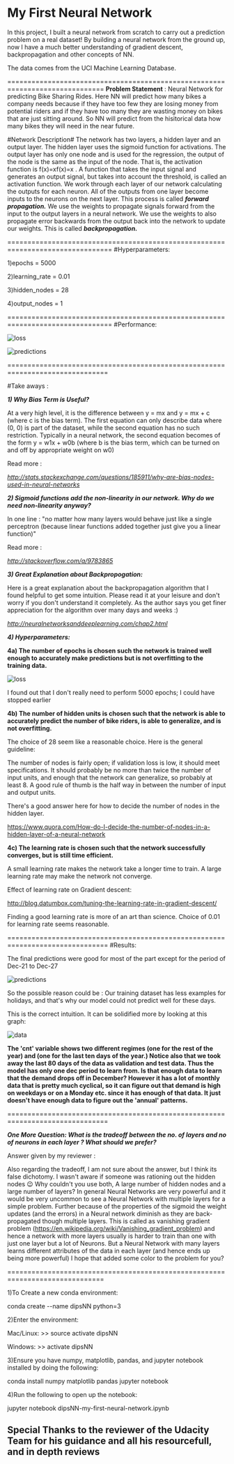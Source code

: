# My First Neural Network #

In this project, I built a neural network from scratch to carry out a prediction problem 
on a real dataset! By building a neural network from the ground up, now I have a much 
better understanding of gradient descent, backpropagation and other concepts of NN.

The data comes from the UCI Machine Learning Database.

==============================================================================
**Problem Statement** : Neural Network for predicting Bike Sharing Rides. Here NN will predict how many bikes a company needs because if they have too few they are losing money from potential riders and if they have too many they are wasting money on bikes that are just sitting around. So NN will predict from the hisitorical data how many bikes they will need in the near future.

#Network Description#
The network has two layers, a hidden layer and an output layer. The hidden layer uses the sigmoid function 
for activations. The output layer has only one node and is used for the regression, the output of the node is the 
same as the input of the node. That is, the activation function is  f(x)=xf(x)=x . A function that takes the input 
signal and generates an output signal, but takes into account the threshold, is called an activation function. We 
work through each layer of our network calculating the outputs for each neuron. All of the outputs from one layer 
become inputs to the neurons on the next layer. This process is called ***forward propagation.*** We use the weights to 
propagate signals forward from the input to the output layers in a neural network. We use the weights to also 
propagate error backwards from the output back into the network to update our weights. This is called ***backpropagation.***

================================================================================
#Hyperparameters:

1)epochs = 5000

2)learning_rate = 0.01

3)hidden_nodes = 28

4)output_nodes = 1

================================================================================
#Performance:

![loss](https://cloud.githubusercontent.com/assets/15040734/22854061/84013ebe-f08b-11e6-8a5f-ce7186816b6e.jpg)

![predictions](https://cloud.githubusercontent.com/assets/15040734/22854062/8401a08e-f08b-11e6-8de4-82831143cd2c.jpg)
 
===============================================================================

#Take aways :

***1) Why Bias Term is Useful?*** 

At a very high level, it is the difference between y = mx and y = mx + c (where c is the bias term). The first equation 
can only describe data where (0, 0) is part of the dataset, while the second equation has no such restriction. Typically 
in a neural network, the second equation becomes of the form y = w1x + w0b (where b is the bias term, which can be 
turned on and off by appropriate weight on w0)

Read more : 

*http://stats.stackexchange.com/questions/185911/why-are-bias-nodes-used-in-neural-networks*

***2) Sigmoid functions add the non-linearity in our network. Why do we need non-linearity anyway?*** 

In one line : "no matter how many layers would behave just like a single perceptron (because linear functions 
added together just give you a linear function)" 

Read more :

*http://stackoverflow.com/a/9783865*

***3) Great Explanation about Backpropogation:*** 

Here is a great explanation about the backpropagation algorithm that I found helpful to get some intuition.
Please read it at your leisure and don't worry if you don't understand it completely. As the author says you 
get finer appreciation for the algorithm over many days and weeks :)

*http://neuralnetworksanddeeplearning.com/chap2.html*

***4) Hyperparameters:***  

**4a) The number of epochs is chosen such the network is trained well enough to accurately make predictions but is not 
overfitting to the training data.**

![loss](https://cloud.githubusercontent.com/assets/15040734/22854061/84013ebe-f08b-11e6-8a5f-ce7186816b6e.jpg)

I found out that I don't really need to perform 5000 epochs; I could have stopped earlier

**4b) The number of hidden units is chosen such that the network is able to accurately predict the number of bike riders, 
is able to generalize, and is not overfitting.**

The choice of 28 seem like a reasonable choice. Here is the general guideline:

The number of nodes is fairly open; if validation loss is low, it should meet specifications. It should probably be no more than twice the number of input units, 
and enough that the network can generalize, so probably at least 8. A good rule of thumb is the half way in between the number of input and output units.

There's a good answer here for how to decide the number of nodes in the hidden layer.

https://www.quora.com/How-do-I-decide-the-number-of-nodes-in-a-hidden-layer-of-a-neural-network

**4c) The learning rate is chosen such that the network successfully converges, but is still time efficient.**

A small learning rate makes the network take a longer time to train. A large learning rate may make the network not converge.

Effect of learning rate on Gradient descent:

http://blog.datumbox.com/tuning-the-learning-rate-in-gradient-descent/

Finding a good learning rate is more of an art than science. Choice of 0.01 for learning rate seems reasonable.

===============================================================================
#Results:

The final predictions were good for most of the part except for the period of Dec-21 to Dec-27

![predictions](https://cloud.githubusercontent.com/assets/15040734/22854062/8401a08e-f08b-11e6-8de4-82831143cd2c.jpg)

So the possible reason could be : Our training dataset has less examples for holidays, and that's why our model could not predict well for these days.

This is the correct intuition. It can be solidified more by looking at this graph:

![data](https://cloud.githubusercontent.com/assets/15040734/22854063/8401cadc-f08b-11e6-91c6-086d5830e8c6.jpg)

**The 'cnt' variable shows two different regimes (one for the rest of the year) and (one for the last ten days of the year.) Notice also that we took away the last 80 days of the data as validation and test data. Thus the model has only one dec period to learn from. Is that enough data to learn that the demand drops off in December? However it has a lot of monthly data that is pretty much cyclical, so it can figure out that demand is high on weekdays or on a Monday etc. since it has enough of that data. It just doesn't have enough data to figure out the 'annual' patterns.**

===============================================================================

***One More Question: What is the tradeoff between the no. of layers and no of neurons in each layer ? What should we prefer?***

Answer given by my reviewer : 

Also regarding the tradeoff, I am not sure about the answer, but I think its false dichotomy. I wasn't aware if someone was rationing out the hidden nodes :wink: Why couldn't you use both, A large number of hidden nodes and a large number of layers? In general Neural Networks are very powerful and it would be very uncommon to see a Neural Network with multiple layers for a simple problem. Further because of the properties of the sigmoid the weight updates (and the errors) in a Neural network diminish as they are back-propagated though multiple layers. This is called as vanishing gradient problem (https://en.wikipedia.org/wiki/Vanishing_gradient_problem) and hence a network with more layers usually is harder to train than one with just one layer but a lot of Neurons. But a Neural Network with many layers learns different attributes of the data in each layer (and hence ends up being more powerful) I hope that added some color to the problem for you?

==============================================================================

1)To Create a new conda environment:

conda create --name dipsNN python=3


2)Enter the environment:

Mac/Linux: >> source activate dipsNN

Windows: >> activate dipsNN


3)Ensure you have numpy, matplotlib, pandas, and jupyter notebook installed by doing the following:

conda install numpy matplotlib pandas jupyter notebook

4)Run the following to open up the notebook:

jupyter notebook dipsNN-my-first-neural-network.ipynb

## Special Thanks to the reviewer of the Udacity Team for his guidance and all his resourcefull, and in depth reviews
